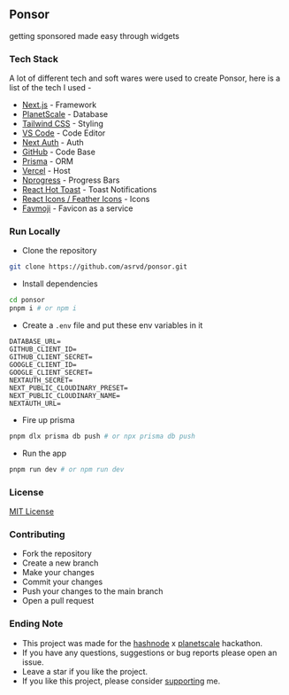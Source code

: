 ## Ponsor
getting sponsored made easy through widgets

### Tech Stack
A lot of different tech and soft wares were used to create Ponsor, here is a list of the tech I used - 
- [Next.js](https://nextjs.org) - Framework
- [PlanetScale](https://planetscale.com) - Database
- [Tailwind CSS](https://tailwindcss.com) - Styling
- [VS Code](https://code.visualstudio.com/) - Code Editor
- [Next Auth](https://next-auth.js.org/) - Auth
- [GitHub](https://github.com) - Code Base
- [Prisma](https://prisma.io) - ORM
- [Vercel](https://vercel.app) - Host
- [Nprogress](https://ricostacruz.com/nprogress/) - Progress Bars
- [React Hot Toast](https://react-hot-toast.com/) - Toast Notifications
- [React Icons / Feather Icons](https://react-icons.github.io/react-icons/icons?name=fi) - Icons
- [Favmoji](https://github.com/asrvd/favmoji) - Favicon as a service

### Run Locally
- Clone the repository
```bash
git clone https://github.com/asrvd/ponsor.git
```
- Install dependencies
```bash
cd ponsor
pnpm i # or npm i
```
- Create a `.env` file and put these env variables in it
```env
DATABASE_URL=
GITHUB_CLIENT_ID=
GITHUB_CLIENT_SECRET=
GOOGLE_CLIENT_ID=
GOOGLE_CLIENT_SECRET=
NEXTAUTH_SECRET=
NEXT_PUBLIC_CLOUDINARY_PRESET=
NEXT_PUBLIC_CLOUDINARY_NAME=
NEXTAUTH_URL=
```
- Fire up prisma
```bash
pnpm dlx prisma db push # or npx prisma db push
```
- Run the app
```bash
pnpm run dev # or npm run dev
```

### License 
[MIT License](LICENSE)

### Contributing
- Fork the repository
- Create a new branch
- Make your changes
- Commit your changes
- Push your changes to the main branch
- Open a pull request

### Ending Note
- This project was made for the [hashnode](https://hashnode.com) x [planetscale](https://planetscale.com) hackathon.
- If you have any questions, suggestions or bug reports please open an issue.
- Leave a star if you like the project.
- If you like this project, please consider [supporting](https://www.buymeacoffee.com/asheeshh) me.